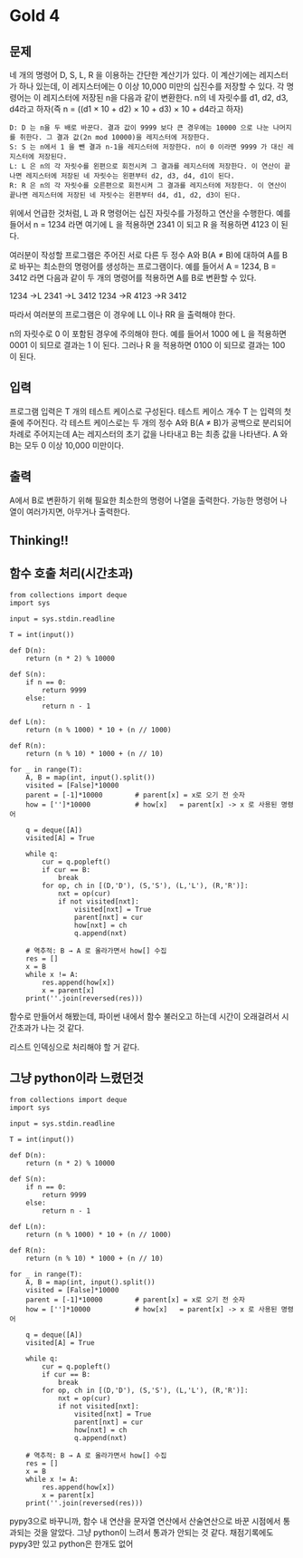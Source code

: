 # Gold 4

## 문제
네 개의 명령어 D, S, L, R 을 이용하는 간단한 계산기가 있다. 이 계산기에는 레지스터가 하나 있는데, 이 레지스터에는 0 이상 10,000 미만의 십진수를 저장할 수 있다. 각 명령어는 이 레지스터에 저장된 n을 다음과 같이 변환한다. n의 네 자릿수를 d1, d2, d3, d4라고 하자(즉 n = ((d1 × 10 + d2) × 10 + d3) × 10 + d4라고 하자)

    D: D 는 n을 두 배로 바꾼다. 결과 값이 9999 보다 큰 경우에는 10000 으로 나눈 나머지를 취한다. 그 결과 값(2n mod 10000)을 레지스터에 저장한다.
    S: S 는 n에서 1 을 뺀 결과 n-1을 레지스터에 저장한다. n이 0 이라면 9999 가 대신 레지스터에 저장된다.
    L: L 은 n의 각 자릿수를 왼편으로 회전시켜 그 결과를 레지스터에 저장한다. 이 연산이 끝나면 레지스터에 저장된 네 자릿수는 왼편부터 d2, d3, d4, d1이 된다.
    R: R 은 n의 각 자릿수를 오른편으로 회전시켜 그 결과를 레지스터에 저장한다. 이 연산이 끝나면 레지스터에 저장된 네 자릿수는 왼편부터 d4, d1, d2, d3이 된다.
위에서 언급한 것처럼, L 과 R 명령어는 십진 자릿수를 가정하고 연산을 수행한다. 예를 들어서 n = 1234 라면 여기에 L 을 적용하면 2341 이 되고 R 을 적용하면 4123 이 된다.

여러분이 작성할 프로그램은 주어진 서로 다른 두 정수 A와 B(A ≠ B)에 대하여 A를 B로 바꾸는 최소한의 명령어를 생성하는 프로그램이다. 예를 들어서 A = 1234, B = 3412 라면 다음과 같이 두 개의 명령어를 적용하면 A를 B로 변환할 수 있다.

1234 →L 2341 →L 3412
1234 →R 4123 →R 3412

따라서 여러분의 프로그램은 이 경우에 LL 이나 RR 을 출력해야 한다.

n의 자릿수로 0 이 포함된 경우에 주의해야 한다. 예를 들어서 1000 에 L 을 적용하면 0001 이 되므로 결과는 1 이 된다. 그러나 R 을 적용하면 0100 이 되므로 결과는 100 이 된다.

## 입력
프로그램 입력은 T 개의 테스트 케이스로 구성된다. 테스트 케이스 개수 T 는 입력의 첫 줄에 주어진다. 각 테스트 케이스로는 두 개의 정수 A와 B(A ≠ B)가 공백으로 분리되어 차례로 주어지는데 A는 레지스터의 초기 값을 나타내고 B는 최종 값을 나타낸다. A 와 B는 모두 0 이상 10,000 미만이다.

## 출력
A에서 B로 변환하기 위해 필요한 최소한의 명령어 나열을 출력한다. 가능한 명령어 나열이 여러가지면, 아무거나 출력한다.

## Thinking!!

## 함수 호출 처리(시간초과)
    from collections import deque
    import sys
    
    input = sys.stdin.readline
    
    T = int(input())
    
    def D(n):
        return (n * 2) % 10000
    
    def S(n):
        if n == 0:
            return 9999
        else:
            return n - 1
    
    def L(n):
        return (n % 1000) * 10 + (n // 1000)
    
    def R(n):
        return (n % 10) * 1000 + (n // 10)
    
    for _ in range(T):
        A, B = map(int, input().split())
        visited = [False]*10000
        parent = [-1]*10000        # parent[x] = x로 오기 전 숫자
        how = ['']*10000           # how[x]   = parent[x] -> x 로 사용된 명령어
    
        q = deque([A])
        visited[A] = True
    
        while q:
            cur = q.popleft()
            if cur == B:
                break
            for op, ch in [(D,'D'), (S,'S'), (L,'L'), (R,'R')]:
                nxt = op(cur)
                if not visited[nxt]:
                    visited[nxt] = True
                    parent[nxt] = cur
                    how[nxt] = ch
                    q.append(nxt)
    
        # 역추적: B → A 로 올라가면서 how[] 수집
        res = []
        x = B
        while x != A:
            res.append(how[x])
            x = parent[x]
        print(''.join(reversed(res)))

함수로 만들어서 해봤는데, 파이썬 내에서 함수 불러오고 하는데
시간이 오래걸려서 시간초과가 나는 것 같다.

리스트 인덱싱으로 처리해야 할 거 같다.

## 그냥 python이라 느렸던것

    from collections import deque
    import sys
    
    input = sys.stdin.readline
    
    T = int(input())
    
    def D(n):
        return (n * 2) % 10000
    
    def S(n):
        if n == 0:
            return 9999
        else:
            return n - 1
    
    def L(n):
        return (n % 1000) * 10 + (n // 1000)
    
    def R(n):
        return (n % 10) * 1000 + (n // 10)
    
    for _ in range(T):
        A, B = map(int, input().split())
        visited = [False]*10000
        parent = [-1]*10000        # parent[x] = x로 오기 전 숫자
        how = ['']*10000           # how[x]   = parent[x] -> x 로 사용된 명령어
    
        q = deque([A])
        visited[A] = True
    
        while q:
            cur = q.popleft()
            if cur == B:
                break
            for op, ch in [(D,'D'), (S,'S'), (L,'L'), (R,'R')]:
                nxt = op(cur)
                if not visited[nxt]:
                    visited[nxt] = True
                    parent[nxt] = cur
                    how[nxt] = ch
                    q.append(nxt)
    
        # 역추적: B → A 로 올라가면서 how[] 수집
        res = []
        x = B
        while x != A:
            res.append(how[x])
            x = parent[x]
        print(''.join(reversed(res)))

pypy3으로 바꾸니까, 함수 내 연산을 문자열 연산에서 산술연산으로 바꾼 시점에서 통과되는 것을 알았다.
그냥 python이 느려서 통과가 안되는 것 같다. 채점기록에도 pypy3만 있고 python은 한개도 없어